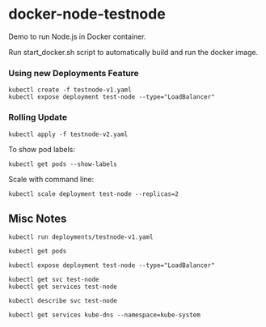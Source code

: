 # docker-node-testnode

Demo to run Node.js in Docker container.

Run start_docker.sh script to automatically build and run the docker image.

### Using new Deployments Feature

```
kubectl create -f testnode-v1.yaml
kubectl expose deployment test-node --type="LoadBalancer"
```

### Rolling Update
```
kubectl apply -f testnode-v2.yaml
```

To show pod labels:
```
kubectl get pods --show-labels
```

Scale with command line:
```
kubectl scale deployment test-node --replicas=2
```

## Misc Notes

```
kubectl run deployments/testnode-v1.yaml
```

```
kubectl get pods
```

```
kubectl expose deployment test-node --type="LoadBalancer"
```

```
kubectl get svc test-node
kubectl get services test-node
```

```
kubectl describe svc test-node
```

```
kubectl get services kube-dns --namespace=kube-system
```
